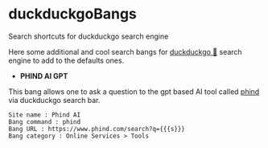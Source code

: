 # duckduckgoBangs
Search shortcuts for duckduckgo search engine  

Here some additional and cool search bangs for [duckduckgo 🦆](https://duckduckgo.com/) search engine to add to the defaults ones.  

- **PHIND AI GPT**

This bang allows one to ask a question to the gpt based AI tool called [phind](https://www.phind.com/) via duckduckgo search bar.
```
Site name : Phind AI
Bang command : phind
Bang URL : https://www.phind.com/search?q={{{s}}}
Bang category : Online Services > Tools
```
